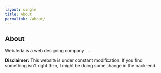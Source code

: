 ```yaml
---
layout: single
title: About
permalink: /about/
---
```


## About

WebJeda is a web designing company
.
.
.

**Disclaimer:** This website is under constant modification.
If you find something isn't right then,
I might be doing some change in the back-end.
